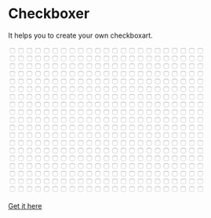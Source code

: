 # Checkboxer

 It helps you to create your own checkboxart.

![Checkboxer](/images/checkboxer.gif)

[Get it here](https://volorf.github.io/Checkboxer)
